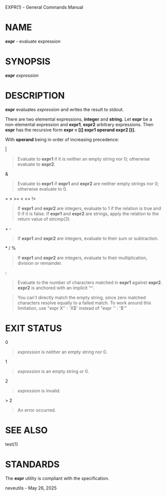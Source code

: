 EXPR(1) - General Commands Manual

# NAME

**expr** - evaluate expression

# SYNOPSIS

**expr**
*expression*

# DESCRIPTION

**expr**
evaluates
*expression*
and writes the result to stdout.

There are two elemental expressions,
**integer**
and
**string.**
Let
**expr**
be a non-elemental expression and
**expr1**,
**expr2**
arbitrary expressions.
Then
**expr**
has the recursive form
**expr = \[(] expr1 operand expr2 \[)].**

With
**operand**
being in order of increasing precedence:

|

> Evaluate to
> **expr1**
> if it is neither an empty string nor 0; otherwise evaluate to
> **expr2**.

&

> Evaluate to
> **expr1**
> if
> **expr1**
> and
> **expr2**
> are neither empty strings nor 0; otherwise evaluate to 0.

&equals; &gt; &gt;= &lt; &lt;= !=

> If
> **expr1**
> and
> **expr2**
> are integers, evaluate to 1 if the relation is true and 0 if it is false.
> If
> **expr1**
> and
> **expr2**
> are strings, apply the relation to the return value of
> strcmp(3).

\+ -

> If
> **expr1**
> and
> **expr2**
> are integers, evaluate to their sum or subtraction.

\* / %

> If
> **expr1**
> and
> **expr2**
> are integers, evaluate to their multiplication, division or remainder.

:

> Evaluate to the number of characters matched in
> **expr1**
> against
> **expr2**. **expr2**
> is anchored with an implicit '^'.

> You can't directly match the empty string, since zero matched characters
> resolve equally to a failed match.
> To work around this limitation, use "expr X'' : 'X$' instead of "expr ''
> : '$'"

# EXIT STATUS

0

> *expression*
> is neither an empty string nor 0.

1

> *expression*
> is an empty string or 0.

2

> *expression*
> is invalid.

&gt; 2

> An error occurred.

# SEE ALSO

test(1)

# STANDARDS

The
**expr**
utility is compliant with the
specification.

neveutils - May 26, 2025
